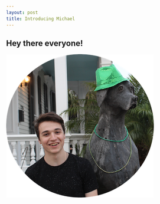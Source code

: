 ```yaml
---
layout: post
title: Introducing Michael
---
```


## Hey there everyone!

![](./public/profile.png)